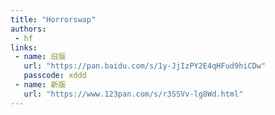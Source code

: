 ```yaml
---
title: "Horrorswap"
authors:
 - hf
links:
 - name: 旧版
   url: "https://pan.baidu.com/s/1y-JjIzPY2E4qHFud9hiCDw"
   passcode: xddd
 - name: 新版
   url: "https://www.123pan.com/s/r3SSVv-lg8Wd.html"
---
```

